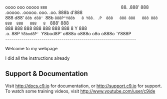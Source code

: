     
   oooo                                 ooo        ooooo 
   `888                                 `88.       .888' 
    888  .ooooo.   .ooooo.  ooo. .oo.    888b     d'888  
    888 d88' `88b d88' `88b `888P"Y88b   8 Y88. .P  888  
    888 888   888 888   888  888   888   8  `888'   888  
    888 888   888 888   888  888   888   8    Y     888  
.o. 88P `Y8bod8P' `Y8bod8P' o888o o888o o8o        o888o 
`Y888P                                                   
    ----------------------------------------------------------------- 


Welcome to my webpage

I did all the instructions already


## Support & Documentation

Visit http://docs.c9.io for documentation, or http://support.c9.io for support.
To watch some training videos, visit http://www.youtube.com/user/c9ide
